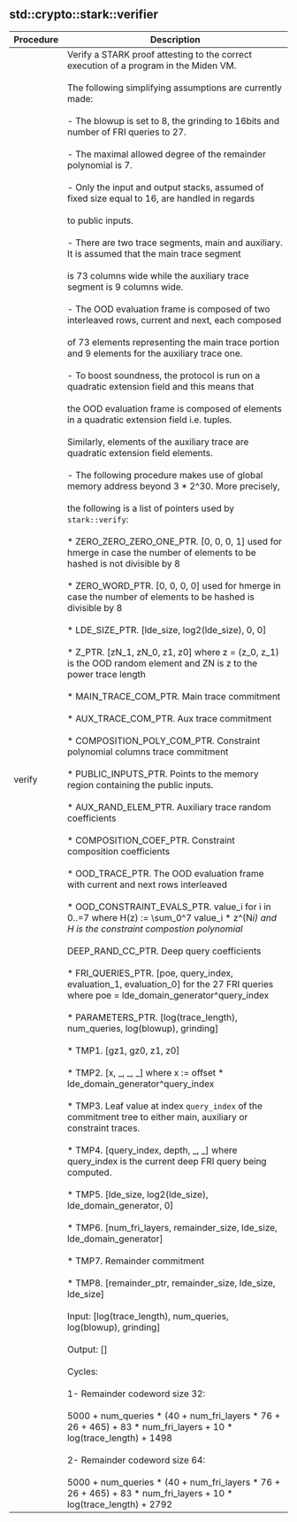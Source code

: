 
## std::crypto::stark::verifier
| Procedure | Description |
| ----------- | ------------- |
| verify | Verify a STARK proof attesting to the correct execution of a program in the Miden VM.<br /><br />The following simplifying assumptions are currently made:<br /><br />- The blowup is set to 8, the grinding to 16bits and number of FRI queries to 27.<br /><br />- The maximal allowed degree of the remainder polynomial is 7.<br /><br />- Only the input and output stacks, assumed of fixed size equal to 16, are handled in regards<br /><br />to public inputs.<br /><br />- There are two trace segments, main and auxiliary. It is assumed that the main trace segment<br /><br />is 73 columns wide while the auxiliary trace segment is 9 columns wide.<br /><br />- The OOD evaluation frame is composed of two interleaved rows, current and next, each composed<br /><br />of 73 elements representing the main trace portion and 9 elements for the auxiliary trace one.<br /><br />- To boost soundness, the protocol is run on a quadratic extension field and this means that<br /><br />the OOD evaluation frame is composed of elements in a quadratic extension field i.e. tuples.<br /><br />Similarly, elements of the auxiliary trace are quadratic extension field elements.<br /><br />- The following procedure makes use of global memory address beyond 3 * 2^30. More precisely,<br /><br />the following is a list of pointers used by `stark::verify`:<br /><br />* ZERO_ZERO_ZERO_ONE_PTR. [0, 0, 0, 1] used for hmerge in case the number of elements to be hashed is not divisible by 8<br /><br />* ZERO_WORD_PTR. [0, 0, 0, 0] used for hmerge in case the number of elements to be hashed is divisible by 8<br /><br />* LDE_SIZE_PTR. [lde_size, log2(lde_size), 0, 0]<br /><br />* Z_PTR. [zN_1, zN_0, z1, z0] where z = (z_0, z_1) is the OOD random element and ZN is z to the power trace length<br /><br />* MAIN_TRACE_COM_PTR. Main trace commitment<br /><br />* AUX_TRACE_COM_PTR. Aux trace commitment<br /><br />* COMPOSITION_POLY_COM_PTR. Constraint polynomial columns trace commitment<br /><br />* PUBLIC_INPUTS_PTR. Points to the memory region containing the public inputs.<br /><br />* AUX_RAND_ELEM_PTR.    Auxiliary trace random coefficients<br /><br />* COMPOSITION_COEF_PTR.    Constraint composition coefficients<br /><br />* OOD_TRACE_PTR.    The OOD evaluation frame with current and next rows interleaved<br /><br />* OOD_CONSTRAINT_EVALS_PTR.    value_i for i in 0..=7 where H(z) := \sum_0^7 value_i * z^(N*i) and H is the constraint compostion polynomial<br /><br />* DEEP_RAND_CC_PTR.    Deep query coefficients<br /><br />* FRI_QUERIES_PTR.    [poe, query_index, evaluation_1, evaluation_0] for the 27 FRI queries where poe = lde_domain_generator^query_index<br /><br />* PARAMETERS_PTR.   [log(trace_length), num_queries, log(blowup), grinding]<br /><br />* TMP1.   [gz1, gz0, z1, z0]<br /><br />* TMP2.   [x, _, _, _] where x := offset * lde_domain_generator^query_index<br /><br />* TMP3.   Leaf value at index `query_index` of the commitment tree to either main, auxiliary or constraint traces.<br /><br />* TMP4.   [query_index, depth, _, _] where query_index is the current deep FRI query being computed.<br /><br />* TMP5.   [lde_size, log2(lde_size), lde_domain_generator, 0]<br /><br />* TMP6.   [num_fri_layers, remainder_size, lde_size, lde_domain_generator]<br /><br />* TMP7.   Remainder commitment<br /><br />* TMP8.   [remainder_ptr, remainder_size, lde_size, lde_size]<br /><br />Input: [log(trace_length), num_queries, log(blowup), grinding]<br /><br />Output: []<br /><br />Cycles:<br /><br />1- Remainder codeword size 32:<br /><br />5000 + num_queries * (40 + num_fri_layers * 76 + 26 + 465) + 83 * num_fri_layers + 10 * log(trace_length) + 1498<br /><br />2- Remainder codeword size 64:<br /><br />5000 + num_queries * (40 + num_fri_layers * 76 + 26 + 465) + 83 * num_fri_layers + 10 * log(trace_length) + 2792 |

